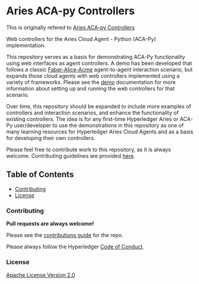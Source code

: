 # Aries ACA-py Controllers
This is originally refered to [Aries ACA-py Controllers](https://github.com/hyperledger/aries-acapy-controllers)

Web controllers for the Aries Cloud Agent - Python (ACA-Py) implementation. 

This repository serves as a basis for demonstrating ACA-Py functionality using web interfaces as agent controllers. A demo has been developed that follows a classic [Faber-Alice-Acme](https://github.com/hyperledger/aries-cloudagent-python/tree/master/demo#the-alicefaber-python-demo) agent-to-agent interaction scenario, but expands those cloud agents with web controllers implemented using a variety of frameworks. Please see the [demo](AliceFaberAcmeDemo/README.md) documentation for more information about setting up and running the web controllers for that scenario.

Over time, this repository should be expanded to include more examples of controllers and interaction scenarios, and enhance the functionality of existing controllers. The idea is for any first-time Hyperledger Aries or ACA-Py user/developer to use the demonstrations in this repository as one of many learning resources for Hyperledger Aries Cloud Agents and as a basis for developing their own controllers.

Please feel free to contribute work to this repository, as it is always welcome. Contributing guidelines are provided [here](#contributing).

## Table of Contents<!-- omit in toc -->

- [Contributing](#contributing)
- [License](#license)

### Contributing

**Pull requests are always welcome!**

Please see the [contributions guide](CONTRIBUTING.md) for the repo.

Please always follow the Hyperledger [Code of Conduct](CODE_OF_CONDUCT.md).

### License

[Apache License Version 2.0](./LICENSE)